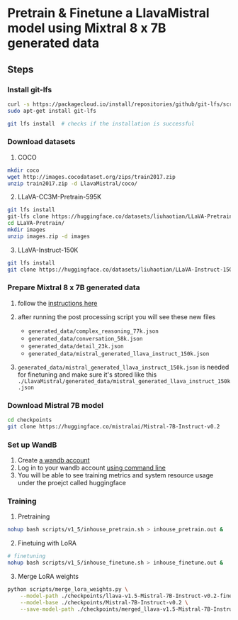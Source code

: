# Pretrain & Finetune a LlavaMistral model using Mixtral 8 x 7B generated data

## Steps

### Install git-lfs
```bash
curl -s https://packagecloud.io/install/repositories/github/git-lfs/script.deb.sh | sudo bash
sudo apt-get install git-lfs

git lfs install  # checks if the installation is successful
```

### Download datasets
1. COCO
```bash
mkdir coco
wget http://images.cocodataset.org/zips/train2017.zip
unzip train2017.zip -d LlavaMistral/coco/
```

2. LLaVA-CC3M-Pretrain-595K
```bash
git lfs install
git-lfs clone https://huggingface.co/datasets/liuhaotian/LLaVA-Pretrain
cd LLaVA-Pretrain/
mkdir images
unzip images.zip -d images
```

3. LLaVA-Instruct-150K
```bash
git lfs install
git clone https://huggingface.co/datasets/liuhaotian/LLaVA-Instruct-150K
```

### Prepare Mixtral 8 x 7B generated data
1. follow the [instructions here](https://github.com/yueying-teng/generate-language-image-instruction-following-data/tree/main?tab=readme-ov-file#steps)

2. after running the post processing script you will see these new files
    - `generated_data/complex_reasoning_77k.json`
    - `generated_data/conversation_58k.json`
    - `generated_data/detail_23k.json`
    - `generated_data/mistral_generated_llava_instruct_150k.json`

3. `generated_data/mistral_generated_llava_instruct_150k.json` is needed for finetuning and make sure it's stored like this `./LlavaMistral/generated_data/mistral_generated_llava_instruct_150k.json`


### Download Mistral 7B model
```bash
cd checkpoints
git clone https://huggingface.co/mistralai/Mistral-7B-Instruct-v0.2
```

### Set up WandB
1. Create [a wandb account](https://wandb.ai/site)
2. Log in to your wandb account [using command line](https://wandb.ai/site)
3. You will be able to see training metrics and system resource usage under the proejct called huggingface


### Training
1. Pretraining
```bash
nohup bash scripts/v1_5/inhouse_pretrain.sh > inhouse_pretrain.out &
```
2. Finetuing with LoRA
```bash
# finetuning
nohup bash scripts/v1_5/inhouse_finetune.sh > inhouse_finetune.out &
```
3. Merge LoRA weights
```bash
python scripts/merge_lora_weights.py \
    --model-path ./checkpoints/llava-v1.5-Mistral-7B-Instruct-v0.2-finetune_lora_mistral_generated_data \
    --model-base ./checkpoints/Mistral-7B-Instruct-v0.2 \
    --save-model-path ./checkpoints/merged_llava-v1.5-Mistral-7B-Instruct-v0.2-finetune_lora_mistral_generated_data
```
